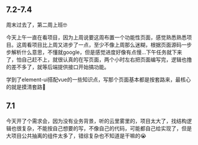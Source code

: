 

## 7.2-7.4

周末过去了，第二周上班🤓

今天上午一直在看项目，因为上周说要这周布置一个功能性页面，感觉熟悉熟悉项目。这周看项目比上周又进步了一点，至少不像上周那么迷糊，根据页面源码一步步解析什么意思，不懂就google，但是感觉进度好像有点慢...下午任务就下来了，怕自己赶不上，就很认真的在写页面，两个小时左右把页面编写完，逻辑也撸的差不多了，就等后端提供接口开始搞功能。

学到了element-ui搭配vue的一些知识点，写那个页面基本都是按套路来，最核心的就是摸清套路🤡



## 7.1

今天开了个需求会，因为没有业务背景，听的云里雾里的，项目太大了，找结构逻辑也很复杂，不能按自己想要的写，不像自己的代码，可能都自己给实现了，但是大项目公共抽离的组件太多了，错综复杂也不知道是干嘛的😭